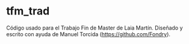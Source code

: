 # tfm_trad
Código usado para el Trabajo Fin de Master de Laia Martín.
Diseñado y escrito con ayuda de Manuel Torcida (https://github.com/Fondry).
